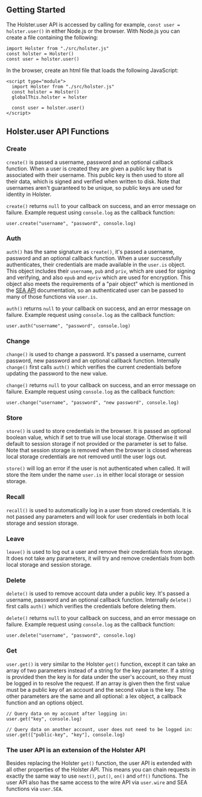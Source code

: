 ## Getting Started

The Holster.user API is accessed by calling for example, `const user = holster.user()` in either Node.js or the browser. With Node.js you can create a file containing the following:

```
import Holster from "./src/holster.js"
const holster = Holster()
const user = holster.user()
```

In the browser, create an html file that loads the following JavaScript:

```
<script type="module">
  import Holster from "./src/holster.js"
  const holster = Holster()
  globalThis.holster = holster

  const user = holster.user()
</script>
```

## Holster.user API Functions

### Create

`create()` is passed a username, password and an optional callback function. When a user is created they are given a public key that is associated with their username. This public key is then used to store all their data, which is signed and verified when written to disk. Note that usernames aren't guaranteed to be unique, so public keys are used for identity in Holster.

`create()` returns `null` to your callback on success, and an error message on failure. Example request using `console.log` as the callback function:

```
user.create("username", "password", console.log)
```

### Auth

`auth()` has the same signature as `create()`, it's passed a username, password and an optional callback function. When a user successfully authenticates, their credentials are made available in the `user.is` object. This object includes their `username`, `pub` and `priv`, which are used for signing and verifying, and also `epub` and `epriv` which are used for encryption. This object also meets the requirements of a "pair object" which is mentioned in the [SEA API](https://github.com/mblaney/holster/wiki/SEA-API) documentation, so an authenticated user can be passed to many of those functions via `user.is`.

`auth()` returns `null` to your callback on success, and an error message on failure. Example request using `console.log` as the callback function:

```
user.auth("username", "password", console.log)
```

### Change

`change()` is used to change a password. It's passed a username, current password, new password and an optional callback function. Internally `change()` first calls `auth()` which verifies the current credentials before updating the password to the new value.

`change()` returns `null` to your callback on success, and an error message on failure. Example request using `console.log` as the callback function:

```
user.change("username", "password", "new password", console.log)
```

### Store

`store()` is used to store credentials in the browser. It is passed an optional boolean value, which if set to true will use local storage. Otherwise it will default to session storage if not provided or the parameter is set to false. Note that session storage is removed when the browser is closed whereas local storage credentials are not removed until the user logs out.

`store()` will log an error if the user is not authenticated when called. It will store the item under the name `user.is` in either local storage or session storage.

### Recall

`recall()` is used to automatically log in a user from stored credentials. It is not passed any parameters and will look for user credentials in both local storage and session storage.

### Leave

`leave()` is used to log out a user and remove their credentials from storage. It does not take any parameters, it will try and remove credentials from both local storage and session storage.

### Delete

`delete()` is used to remove account data under a public key. It's passed a username, password and an optional callback function. Internally `delete()` first calls `auth()` which verifies the credentials before deleting them.

`delete()` returns `null` to your callback on success, and an error message on failure. Example request using `console.log` as the callback function:

```
user.delete("username", "password", console.log)
```

### Get

`user.get()` is very similar to the Holster `get()` function, except it can take an array of two parameters instead of a string for the key parameter. If a string is provided then the key is for data under the user's account, so they must be logged in to resolve the request. If an array is given then the first value must be a public key of an account and the second value is the key. The other parameters are the same and all optional: a lex object, a callback function and an options object. 

```
// Query data on my account after logging in:
user.get("key", console.log)

// Query data on another account, user does not need to be logged in:
user.get(["public-key", "key"], console.log)
```

### The user API is an extension of the Holster API

Besides replacing the Holster `get()` function, the user API is extended with all other properties of the Holster API. This means you can chain requests in exactly the same way to use `next()`, `put()`, `on()` and `off()` functions. The user API also has the same access to the wire API via `user.wire` and SEA functions via `user.SEA`.